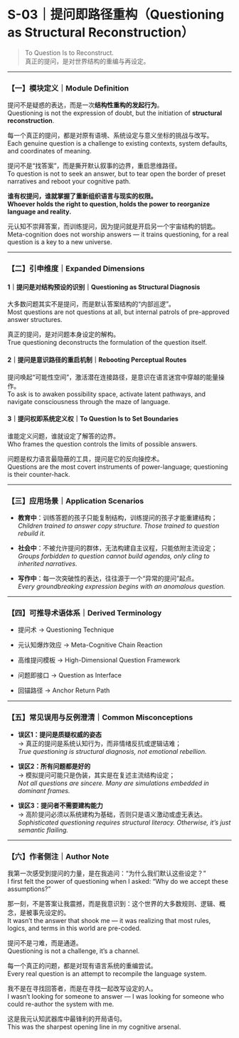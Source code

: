 # S-03｜提问即路径重构（Questioning as Structural Reconstruction）

> To Question Is to Reconstruct.  
> 真正的提问，是对世界结构的重编与再设定。

---

### 【一】模块定义｜Module Definition

提问不是疑惑的表达，而是一次**结构性重构的发起行为**。  
Questioning is not the expression of doubt, but the initiation of **structural reconstruction**.

每一个真正的提问，都是对原有语境、系统设定与意义坐标的挑战与改写。  
Each genuine question is a challenge to existing contexts, system defaults, and coordinates of meaning.

提问不是“找答案”，而是撕开默认叙事的边界，重启思维路径。  
To question is not to seek an answer, but to tear open the border of preset narratives and reboot your cognitive path.

**谁有权提问，谁就掌握了重新组织语言与现实的权限。**  
**Whoever holds the right to question, holds the power to reorganize language and reality.**

元认知不崇拜答案，而训练提问，因为提问就是开启另一个宇宙结构的钥匙。  
Meta-cognition does not worship answers — it trains questioning, for a real question is a key to a new universe.

---

### 【二】引申维度｜Expanded Dimensions

#### 1｜提问是对结构预设的识别｜Questioning as Structural Diagnosis

大多数问题其实不是提问，而是默认答案结构的“内部巡逻”。  
Most questions are not questions at all, but internal patrols of pre-approved answer structures.

真正的提问，是对问题本身设定的解构。  
True questioning deconstructs the formulation of the question itself.

#### 2｜提问是意识路径的重启机制｜Rebooting Perceptual Routes

提问唤起“可能性空间”，激活潜在连接路径，是意识在语言迷宫中穿越的能量操作。  
To ask is to awaken possibility space, activate latent pathways, and navigate consciousness through the maze of language.

#### 3｜提问权即系统定义权｜To Question Is to Set Boundaries

谁能定义问题，谁就设定了解答的边界。  
Who frames the question controls the limits of possible answers.

问题是权力语言最隐蔽的工具，提问是它的反向操控术。  
Questions are the most covert instruments of power-language; questioning is their counter-hack.

---

### 【三】应用场景｜Application Scenarios

- **教育中**：训练答题的孩子只能复制结构，训练提问的孩子才能重建结构；  
    _Children trained to answer copy structure. Those trained to question rebuild it._
    
- **社会中**：不被允许提问的群体，无法构建自主议程，只能依附主流设定；  
    _Groups forbidden to question cannot build agendas, only cling to inherited narratives._
    
- **写作中**：每一次突破性的表达，往往源于一个“异常的提问”起点。  
    _Every groundbreaking expression begins with an anomalous question._
    

---

### 【四】可推导术语体系｜Derived Terminology

- 提问术 → Questioning Technique
    
- 元认知爆炸效应 → Meta-Cognitive Chain Reaction
    
- 高维提问模板 → High-Dimensional Question Framework
    
- 问题即接口 → Question as Interface
    
- 回锚路径 → Anchor Return Path
    

---

### 【五】常见误用与反例澄清｜Common Misconceptions

- **误区1：提问是质疑权威的姿态**  
    → 真正的提问是系统认知行为，而非情绪反抗或逻辑诘难；  
    _True questioning is structural diagnosis, not emotional rebellion._
    
- **误区2：所有问题都是好的**  
    → 模拟提问可能只是伪装，其实是在复述主流结构设定；  
    _Not all questions are sincere. Many are simulations embedded in dominant frames._
    
- **误区3：提问者不需要建构能力**  
    → 高阶提问必须以系统建构为基础，否则只是语义激动或虚无表达。  
    _Sophisticated questioning requires structural literacy. Otherwise, it’s just semantic flailing._
    

---

### 【六】作者侧注｜Author Note

我第一次感受到提问的力量，是在我追问：“为什么我们默认这些设定？”  
I first felt the power of questioning when I asked: “Why do we accept these assumptions?”

那一刻，不是答案让我震撼，而是我意识到：这个世界的大多数规则、逻辑、概念，是被事先设定的。  
It wasn’t the answer that shook me — it was realizing that most rules, logics, and terms in this world are pre-coded.

提问不是刁难，而是通道。  
Questioning is not a challenge, it’s a channel.

每一个真正的问题，都是对现有语言系统的重编尝试。  
Every real question is an attempt to recompile the language system.

我不是在寻找回答者，而是在寻找一起改写设定的人。  
I wasn’t looking for someone to answer — I was looking for someone who could re-author the system with me.

这是我元认知武器库中最锋利的开局语句。  
This was the sharpest opening line in my cognitive arsenal.
